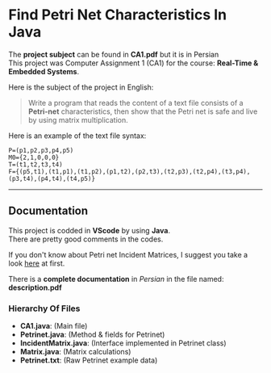 # Find Petri Net Characteristics In Java

The **project subject** can be found in **CA1.pdf** but it is in Persian \
This project was Computer Assignment 1 (CA1) for the course: **Real-Time & Embedded Systems**.

Here is the subject of the project in English:

> Write a program that reads the content of a text file consists of a **Petri-net** characteristics, then show that the Petri net is safe and live by using matrix multiplication.

Here is an example of the text file syntax:

```
P=(p1,p2,p3,p4,p5)
M0={2,1,0,0,0}
T=(t1,t2,t3,t4)
F={(p5,t1),(t1,p1),(t1,p2),(p1,t2),(p2,t3),(t2,p3),(t2,p4),(t3,p4),(p3,t4),(p4,t4),(t4,p5)}
```

---

## Documentation

This project is codded in **VScode** by using **Java**. \
There are pretty good comments in the codes.

If you don't know about Petri net Incident Matrices, I suggest you take a look [here](https://www.techfak.uni-bielefeld.de/~mchen/BioPNML/Intro/MRPN.html) at first.

There is a **complete documentation** in *Persian* in the file named: **description.pdf**

### Hierarchy Of Files

- **CA1.java**:  (Main file)
- **Petrinet.java**:  (Method & fields for Petrinet)
- **IncidentMatrix.java**:  (Interface implemented in Petrinet class)
- **Matrix.java**:  (Matrix calculations)
- **Petrinet.txt**:  (Raw Petrinet example data)
